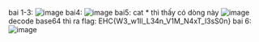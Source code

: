 bai 1-3:
![image](https://github.com/PhanTrung2012/WUP-picoctf/assets/121162586/cd9c3e30-d84c-472a-9732-c3972e94e2ae)
bai4:
![image](https://github.com/PhanTrung2012/WUP-picoctf/assets/121162586/bf5f4968-4193-4216-ac07-c258127a762b)
bai5:
cat * thì thấy có dòng này
![image](https://github.com/PhanTrung2012/WUP-picoctf/assets/121162586/dd3982e0-8f0f-4061-8afc-ee6b21cace55)
decode base64 thì ra flag: EHC{W3_w1ll_L34n_V1M_N4xT_l3sS0n}
bai 6:
![image](https://github.com/PhanTrung2012/WUP-picoctf/assets/121162586/f08c2d1d-056f-4009-825b-9e6706476e18)
